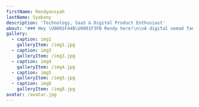```yaml
---
firstName: Rendyansyah
lastName: Syabany
description: 'Technology, SaaS & Digital Product Enthusiast'
about: "### Hey \U0001F44B\U0001F3FB Rendy here!\n\nA digital nomad fan who loves designing & building digital products. I have embraced a dynamic lifestyle that allows me to work remotely.\n\nAlongside my nomadic adventures, I find immense joy in building digital products, continuously seeking opportunities to combine my technical expertise and creative flair to craft innovative and user-centric solutions.\n"
gallery:
  - caption: img1
    galleryItem: /img1.jpg
  - caption: img3
    galleryItem: /img3.jpg
  - caption: img4
    galleryItem: /img4.jpg
  - caption: img5
    galleryItem: /img5.jpg
  - caption: img8
    galleryItem: /img8.jpg
avatar: /avatar.jpg
---
```

































